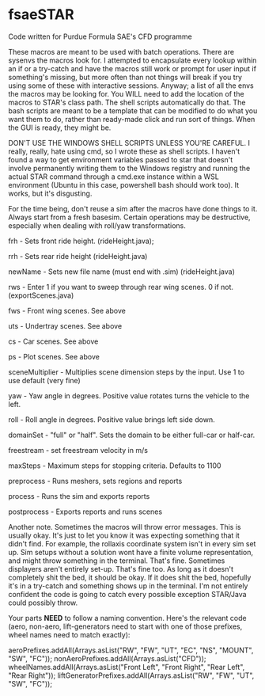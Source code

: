 # fsaeSTAR
Code written for Purdue Formula SAE's CFD programme

These macros are meant to be used with batch operations. There are sysenvs the macros look for. I attempted to encapsulate every lookup within an if or a try-catch and have the macros still work or prompt for user input if something's missing, but more often than not things will break if you try using some of these with interactive sessions. Anyway; a list of all the envs the macros may be looking for. You WILL need to add the location of the macros to STAR's class path. The shell scripts automatically do that. The bash scripts are meant to be a template that can be modified to do what you want them to do, rather than ready-made click and run sort of things. When the GUI is ready, they might be.

DON'T USE THE WINDOWS SHELL SCRIPTS UNLESS YOU'RE CAREFUL. I really, really, hate using cmd, so I wrote these as shell scripts. I haven't found a way to get environment variables passed to star that doesn't involve permanently writing them to the Windows registry and running the actual STAR command through a cmd.exe instance within a WSL environment (Ubuntu in this case, powershell bash should work too). It works, but it's disgusting.

For the time being, don't reuse a sim after the macros have done things to it. Always start from a fresh basesim. Certain operations may be destructive, especially when dealing with roll/yaw transformations.

frh - Sets front ride height. (rideHeight.java);

rrh - Sets rear ride height (rideHeight.java)

newName - Sets new file name (must end with .sim) (rideHeight.java)

rws - Enter 1 if you want to sweep through rear wing scenes. 0 if not. (exportScenes.java)

fws - Front wing scenes. See above

uts - Undertray scenes. See above

cs - Car scenes. See above

ps - Plot scenes. See above

sceneMultiplier - Multiplies scene dimension steps by the input. Use 1 to use default (very fine)

yaw - Yaw angle in degrees. Positive value rotates turns the vehicle to the left.

roll - Roll angle in degrees. Positive value brings left side down.

domainSet - "full" or "half". Sets the domain to be either full-car or half-car.

freestream - set freestream velocity in m/s

maxSteps - Maximum steps for stopping criteria. Defaults to 1100

preprocess - Runs meshers, sets regions and reports

process - Runs the sim and exports reports

postprocess - Exports reports and runs scenes

Another note. Sometimes the macros will throw error messages. This is usually okay. It's just to let you know it was expecting something that it didn't find. For example, the rollaxis coordinate system isn't in every sim set up. Sim setups without a solution wont have a finite volume representation, and might throw something in the terminal. That's fine. Sometimes displayers aren't entirely set-up. That's fine too. As long as it doesn't completely shit the bed, it should be okay. If it does shit the bed, hopefully it's in a try-catch and something shows up in the terminal. I'm not entirely confident the code is going to catch every possible exception STAR/Java could possibly throw.

Your parts ****NEED**** to follow a naming convention. Here's the relevant code (aero, non-aero, lift-generators need to start with one of those prefixes, wheel names need to match exactly):

aeroPrefixes.addAll(Arrays.asList("RW", "FW", "UT", "EC", "NS", "MOUNT", "SW", "FC"));
nonAeroPrefixes.addAll(Arrays.asList("CFD"));
wheelNames.addAll(Arrays.asList("Front Left", "Front Right", "Rear Left", "Rear Right"));
liftGeneratorPrefixes.addAll(Arrays.asList("RW", "FW", "UT", "SW", "FC"));
